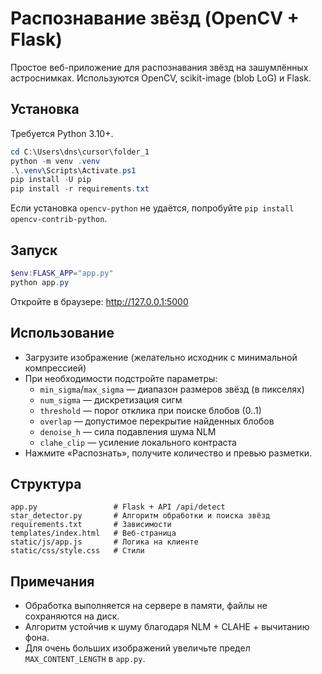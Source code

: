 # Распознавание звёзд (OpenCV + Flask)

Простое веб-приложение для распознавания звёзд на зашумлённых астроснимках. Используются OpenCV, scikit-image (blob LoG) и Flask.

## Установка

Требуется Python 3.10+.

```powershell
cd C:\Users\dns\cursor\folder_1
python -m venv .venv
.\.venv\Scripts\Activate.ps1
pip install -U pip
pip install -r requirements.txt
```

Если установка `opencv-python` не удаётся, попробуйте `pip install opencv-contrib-python`.

## Запуск

```powershell
$env:FLASK_APP="app.py"
python app.py
```

Откройте в браузере: http://127.0.0.1:5000

## Использование

- Загрузите изображение (желательно исходник с минимальной компрессией)
- При необходимости подстройте параметры:
  - `min_sigma`/`max_sigma` — диапазон размеров звёзд (в пикселях)
  - `num_sigma` — дискретизация сигм
  - `threshold` — порог отклика при поиске блобов (0..1)
  - `overlap` — допустимое перекрытие найденных блобов
  - `denoise_h` — сила подавления шума NLM
  - `clahe_clip` — усиление локального контраста
- Нажмите «Распознать», получите количество и превью разметки.

## Структура

```
app.py                 # Flask + API /api/detect
star_detector.py       # Алгоритм обработки и поиска звёзд
requirements.txt       # Зависимости
templates/index.html   # Веб-страница
static/js/app.js       # Логика на клиенте
static/css/style.css   # Стили
```

## Примечания

- Обработка выполняется на сервере в памяти, файлы не сохраняются на диск.
- Алгоритм устойчив к шуму благодаря NLM + CLAHE + вычитанию фона.
- Для очень больших изображений увеличьте предел `MAX_CONTENT_LENGTH` в `app.py`.

